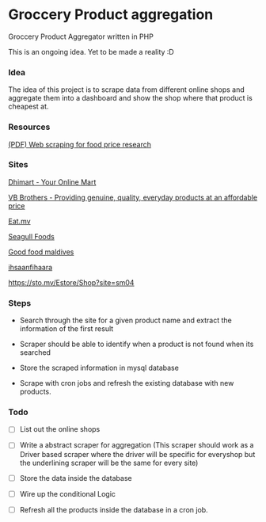 # Groccery Product aggregation
Groccery Product Aggregator written in PHP

This is an ongoing idea. Yet to be made a reality :D

### Idea

The idea of this project is to scrape data from different online shops and aggregate them into a dashboard and show the shop where that product is cheapest at.

### Resources

[(PDF) Web scraping for food price research](https://www.researchgate.net/publication/337186825_Web_scraping_for_food_price_research)

### Sites

[Dhimart - Your Online Mart](https://dhimart.mv/)

[VB Brothers - Providing genuine, quality, everyday products at an affordable price](https://www.vbbrothers.com.mv/)

[Eat.mv](https://www.eat.mv/)

[Seagull Foods](https://foods.seagullmaldives.com/)

[Good food maldives](https://www.goodfoodmaldives.com/)

[ihsaanfihaara](https://delivery.ihsaanfihaara.com/#/)

https://sto.mv/Estore/Shop?site=sm04

### Steps

- Search through the site for a given product name and extract the information of the first result
  
- Scraper should be able to identify when a product is not found when its searched
  
- Store the scraped information in mysql database
  
- Scrape with cron jobs and refresh the existing database with new products.
  

### Todo

- [ ] List out the online shops
  
- [ ] Write a abstract scraper for aggregation (This scraper should work as a Driver based scraper where the driver will be specific for everyshop but the underlining scraper will be the same for every site)
  
- [ ] Store the data inside the database
  
- [ ] Wire up the conditional Logic
  
- [ ] Refresh all the products inside the database in a cron job.
